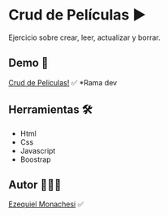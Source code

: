# Crud de Películas ▶️

Ejercicio sobre crear, leer, actualizar y borrar.

## Demo 🔗

[Crud de Películas!](https://crudpelis.netlify.app/) ✅ 
*Rama dev

## Herramientas 🛠️

- Html
- Css
- Javascript
- Boostrap

## Autor 👨🏻‍💼

[Ezequiel Monachesi](https://www.linkedin.com/in/monachesi-cesar-ezequiel/) ✅
